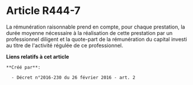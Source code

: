 # Article R444-7

La rémunération raisonnable prend en compte, pour chaque prestation, la durée moyenne nécessaire à la réalisation de cette
prestation par un professionnel diligent et la quote-part de la rémunération du capital investi au titre de l'activité
régulée de ce professionnel.

**Liens relatifs à cet article**

	**Créé par**:

	  - Décret n°2016-230 du 26 février 2016 - art. 2
